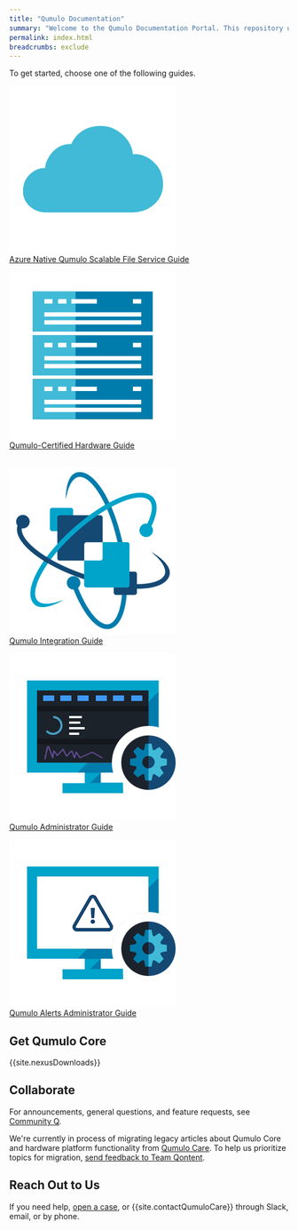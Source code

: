 ```yaml
---
title: "Qumulo Documentation"
summary: "Welcome to the Qumulo Documentation Portal. This repository uses <a href='https://www.writethedocs.org/guide/docs-as-code/'>docs-as-code principles</a> to provide guidance about working with Qumulo."
permalink: index.html
breadcrumbs: exclude
---
```


<style>#toc{display:none;}</style>

To get started, choose one of the following guides.

<div class="landing-page-buttons">
  <span class="guide-button"><a class="multilink" href="azure-guide/"><img src="images/azure-guide.png" alt="Azure Native Qumulo Scalable File Service Guide" class="landing-page-icon"><br>Azure Native Qumulo Scalable File Service Guide</a></span>

  <span class="guide-button"><a class="multilink" href="hardware-guide/"><img src="images/hardware-guide.png" alt="Qumulo-Certified Hardware Guide" class="landing-page-icon"><br>Qumulo-Certified Hardware Guide<br><br></a></span>

  <span class="guide-button"><a class="multilink" href="integration-guide/"><img src="images/qumulo-integration-guide.png" alt="Qumulo Integration Guide" class="landing-page-icon"><br>Qumulo Integration&nbsp;Guide</a></span>

  <span class="guide-button"><a class="multilink" href="administrator-guide/"><img src="images/administrator-guide.png" alt="Qumulo Administrator Guide" class="landing-page-icon"><br>Qumulo Administrator&nbsp;Guide</a></span>

  <span class="guide-button"><a class="multilink" href="qumulo-alerts-guide/"><img src="images/qumulo-alerts-guide.png" alt="Qumulo Alerts Administrator Guide" class="landing-page-icon"><br>Qumulo Alerts Administrator&nbsp;Guide</a></span>
</div>

## Get Qumulo Core
{{site.nexusDownloads}}

## Collaborate
For announcements, general questions, and feature requests, see [Community Q](https://care.qumulo.com/hc/en-us/community/topics).

We're currently in process of migrating legacy articles about Qumulo Core and hardware platform functionality from [Qumulo Care](https://care.qumulo.com/hc/en-us). To help us prioritize topics for migration, [send feedback to Team Qontent](qontent-feedback@qumulo.com).

## Reach Out to Us
If you need help, [open a case](https://care.qumulo.com/hc/en-us/requests/new), or {{site.contactQumuloCare}} through Slack, email, or by phone.
